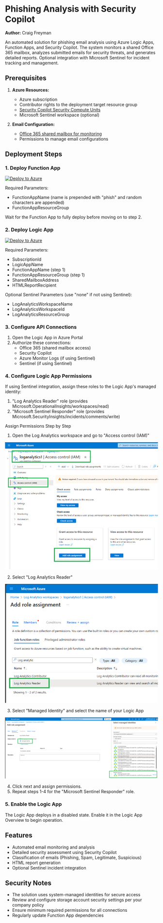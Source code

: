 # Phishing Analysis with Security Copilot
**Author:** Craig Freyman

An automated solution for phishing email analysis using Azure Logic Apps, Function Apps, and Security Copilot. The system monitors a shared Office 365 mailbox, analyzes submitted emails for security threats, and generates detailed reports. Optional integration with Microsoft Sentinel for incident tracking and management.

## Prerequisites

1. **Azure Resources:**
   - Azure subscription
   - Contributor rights to the deployment target resource group
   - [Security Copilot Security Compute Units](https://learn.microsoft.com/en-us/copilot/security/get-started-security-copilot)
   - Microsoft Sentinel workspace (optional)

2. **Email Configuration:**
   - [Office 365 shared mailbox for monitoring](https://learn.microsoft.com/en-us/microsoft-365/admin/email/create-a-shared-mailbox?view=o365-worldwide)
   - Permissions to manage email configurations

## Deployment Steps

### 1. Deploy Function App

[![Deploy to Azure](https://aka.ms/deploytoazurebutton)](https://portal.azure.com/#create/Microsoft.Template/uri/https%3A%2F%2Fraw.githubusercontent.com%2Fcd1zz%2Fsecuritycopilot%2Frefs%2Fheads%2Fmain%2FLogicApps%2FPhishingLogicApp%2FPhishingLA_Latest_Release_Proofpoint_Compatible%2Ffunctionapp_azuredeploy.json)

Required Parameters:
- FunctionAppName (name is prepended with "phish" and random characters are appended)
- FunctionAppResourceGroup

Wait for the Function App to fully deploy before moving on to step 2.

### 2. Deploy Logic App

[![Deploy to Azure](https://aka.ms/deploytoazurebutton)](https://portal.azure.com/#create/Microsoft.Template/uri/https%3A%2F%2Fraw.githubusercontent.com%2Fcd1zz%2Fsecuritycopilot%2Frefs%2Fheads%2Fmain%2FLogicApps%2FPhishingLogicApp%2FPhishingLA_Latest_Release_Proofpoint_Compatible%2Flogicapp_azuredeploy.json)

Required Parameters:
- SubscriptionId
- LogicAppName
- FunctionAppName (step 1)
- FunctionAppResourceGroup (step 1)
- SharedMailboxAddress
- HTMLReportRecipient

Optional Sentinel Parameters (use "none" if not using Sentinel):
- LogAnalyticsWorkspaceName
- LogAnalyticsWorkspaceId
- LogAnalyticsResourceGroup

### 3. Configure API Connections

1. Open the Logic App in Azure Portal
2. Authorize these connections:
   - Office 365 (shared mailbox access)
   - Security Copilot
   - Azure Monitor Logs (if using Sentinel)
   - Sentinel (if using Sentinel)

### 4. Configure Logic App Permissions

If using Sentinel integration, assign these roles to the Logic App's managed identity:

1. "Log Analytics Reader" role (provides Microsoft.OperationalInsights/workspaces/read)
2. "Microsoft Sentinel Responder" role (provides Microsoft.SecurityInsights/incidents/comments/write)

Assign Permissions Step by Step

1. Open the Log Analytics workspace and go to "Access control (IAM)"

![alt text](image.png)

2. Select "Log Analytics Reader"

![alt text](image-1.png)

3. Select "Managed Identity" and select the name of your Logic App

![alt text](image-2.png)

4. Click next and assign permissions.
5. Repeat steps 1-4 for the "Microsoft Sentinel Responder" role.

### 5. Enable the Logic App

The Logic App deploys in a disabled state. Enable it in the Logic App Overview to begin operation.

## Features

- Automated email monitoring and analysis
- Detailed security assessment using Security Copilot
- Classification of emails (Phishing, Spam, Legitimate, Suspicious)
- HTML report generation
- Optional Sentinel incident integration

## Security Notes

- The solution uses system-managed identities for secure access
- Review and configure storage account security settings per your company policy
- Ensure minimum required permissions for all connections
- Regularly update Function App dependencies